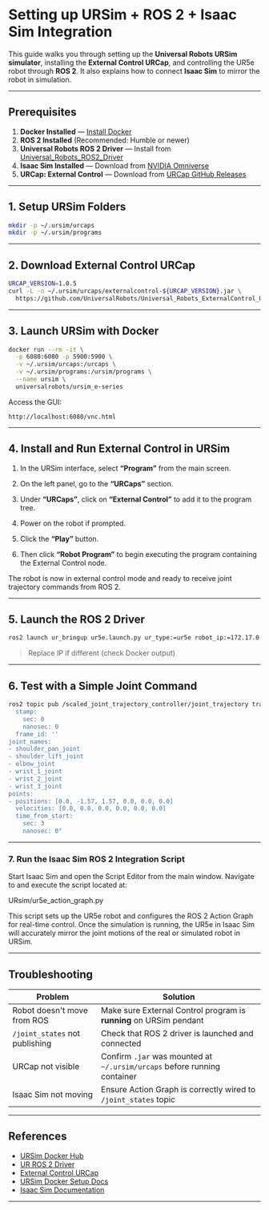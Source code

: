 # Setting up URSim + ROS 2 + Isaac Sim Integration

This guide walks you through setting up the **Universal Robots URSim simulator**, installing the **External Control URCap**, and controlling the UR5e robot through **ROS 2**. It also explains how to connect **Isaac Sim** to mirror the robot in simulation.

---

## Prerequisites

1. **Docker Installed** — [Install Docker](https://docs.docker.com/get-docker/)
2. **ROS 2 Installed** (Recommended: Humble or newer)
3. **Universal Robots ROS 2 Driver** — Install from [Universal\_Robots\_ROS2\_Driver](https://github.com/UniversalRobots/Universal_Robots_ROS2_Driver)
4. **Isaac Sim Installed** — Download from [NVIDIA Omniverse](https://developer.nvidia.com/isaac-sim)
5. **URCap: External Control** — Download from [URCap GitHub Releases](https://github.com/UniversalRobots/Universal_Robots_ExternalControl_URCap/releases)

---

## 1. Setup URSim Folders

```bash
mkdir -p ~/.ursim/urcaps
mkdir -p ~/.ursim/programs
```

---

## 2. Download External Control URCap

```bash
URCAP_VERSION=1.0.5
curl -L -o ~/.ursim/urcaps/externalcontrol-${URCAP_VERSION}.jar \
  https://github.com/UniversalRobots/Universal_Robots_ExternalControl_URCap/releases/download/v${URCAP_VERSION}/externalcontrol-${URCAP_VERSION}.jar
```

---

## 3. Launch URSim with Docker

```bash
docker run --rm -it \
  -p 6080:6080 -p 5900:5900 \
  -v ~/.ursim/urcaps:/urcaps \
  -v ~/.ursim/programs:/ursim/programs \
  --name ursim \
  universalrobots/ursim_e-series
```

Access the GUI:

```
http://localhost:6080/vnc.html
```

---

## 4. Install and Run External Control in URSim

1. In the URSim interface, select **“Program”** from the main screen.

2. On the left panel, go to the **“URCaps”** section.

3. Under **“URCaps”**, click on **“External Control”** to add it to the program tree.

4. Power on the robot if prompted.

5. Click the **“Play”** button.

6. Then click **“Robot Program”** to begin executing the program containing the External Control node.

The robot is now in external control mode and ready to receive joint trajectory commands from ROS 2.

---

## 5. Launch the ROS 2 Driver

```bash
ros2 launch ur_bringup ur5e.launch.py ur_type:=ur5e robot_ip:=172.17.0.2
```

> Replace IP if different (check Docker output)

---

## 6. Test with a Simple Joint Command

```bash
ros2 topic pub /scaled_joint_trajectory_controller/joint_trajectory trajectory_msgs/msg/JointTrajectory "header:
  stamp:
    sec: 0
    nanosec: 0
  frame_id: ''
joint_names:
- shoulder_pan_joint
- shoulder_lift_joint
- elbow_joint
- wrist_1_joint
- wrist_2_joint
- wrist_3_joint
points:
- positions: [0.0, -1.57, 1.57, 0.0, 0.0, 0.0]
  velocities: [0.0, 0.0, 0.0, 0.0, 0.0, 0.0]
  time_from_start:
    sec: 3
    nanosec: 0"
```

---

### 7. Run the Isaac Sim ROS 2 Integration Script

Start Isaac Sim and open the Script Editor from the main window.
Navigate to and execute the script located at:

URsim/ur5e_action_graph.py

This script sets up the UR5e robot and configures the ROS 2 Action Graph for real-time control.
Once the simulation is running, the UR5e in Isaac Sim will accurately mirror the joint motions of the real or simulated robot in URSim.

---

## Troubleshooting

| Problem                        | Solution                                                                 |
| ------------------------------ | ------------------------------------------------------------------------ |
| Robot doesn't move from ROS    | Make sure External Control program is **running** on URSim pendant       |
| `/joint_states` not publishing | Check that ROS 2 driver is launched and connected                        |
| URCap not visible              | Confirm `.jar` was mounted at `~/.ursim/urcaps` before running container |
| Isaac Sim not moving           | Ensure Action Graph is correctly wired to `/joint_states` topic          |

---

## References

* [URSim Docker Hub](https://hub.docker.com/r/universalrobots/ursim_e-series)
* [UR ROS 2 Driver](https://github.com/UniversalRobots/Universal_Robots_ROS2_Driver)
* [External Control URCap](https://github.com/UniversalRobots/Universal_Robots_ExternalControl_URCap/releases)
* [URSim Docker Setup Docs](https://docs.ros2.org/Universal_Robots_ROS2_Documentation/doc/ur_client_library/doc/setup/ursim_docker.html)
* [Isaac Sim Documentation](https://docs.omniverse.nvidia.com/isaacsim/latest/)

---
